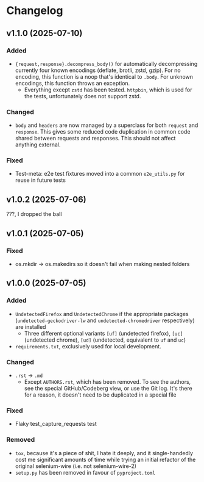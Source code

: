 # Changelog

## v1.1.0 (2025-07-10)

### Added 
* `{request,response}.decompress_body()` for automatically decompressing currently four known encodings (deflate, brotli, zstd, gzip). For no encoding, this function is a noop that's identical to `.body`. For unknown encodings, this function throws an exception.
    * Everything except `zstd` has been tested. `httpbin`, which is used for the tests, unfortunately does not support zstd.

### Changed
* `body` and `headers` are now managed by a superclass for both `request` and `response`. This gives some reduced code duplication in common code shared between requests and responses. This should not affect anything external.

### Fixed
* Test-meta: e2e test fixtures moved into a common `e2e_utils.py` for reuse in future tests

## v1.0.2 (2025-07-06)

???, I dropped the ball

## v1.0.1 (2025-07-05)

### Fixed
* os.mkdir -> os.makedirs so it doesn't fail when making nested folders

## v1.0.0 (2025-07-05)

### Added
* `UndetectedFirefox` and `UndetectedChrome` if the appropriate packages (`undetected-geckodriver-lw` and `undetected-chromedriver` respectively) are installed
    * Three different optional variants `[uf]` (undetected firefox), `[uc]` (undetected chrome), `[ud]` (undetected, equivalent to `uf` and `uc`) 
* `requirements.txt`, exclusively used for local development.

### Changed
* `.rst` -> `.md`
    * Except `AUTHORS.rst`, which has been removed. To see the authors, see the special GitHub/Codeberg view, or use the Git log. It's there for a reason, it doesn't need to be duplicated in a special file

### Fixed
* Flaky test_capture_requests test

### Removed
* `tox`, because it's a piece of shit, I hate it deeply, and it single-handedly cost me significant amounts of time while trying an initial refactor of the original selenium-wire (i.e. not selenium-wire-2)
* `setup.py` has been removed in favour of `pyproject.toml`

